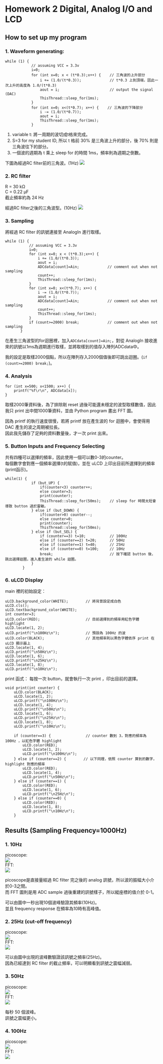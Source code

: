 # Homework 2 Digital, Analog I/O and LCD

## How to set up my program
### 1. Waveform generating:
```
while (1) {
            // assuming VCC = 3.3v
            i=0;
            for (int x=0; x < (t*0.3);x++) {    // 三角波的上升部分
                i += (1.0/(t*0.3));             // t*0.3 上到頂端，因此一次上升的高度為 1.0/(t*0.3)
                aout = i;                       // output the signal (DAC)
                ThisThread::sleep_for(1ms);     
            }
            for (int x=0; x<(t*0.7); x++) {    // 三角波的下降部分
                i -= (1.0/(t*0.7));
                aout = i;
                ThisThread::sleep_for(1ms);
            }
 ```
 1. variable t: 將一周期的波切成t格來完成。
 2. S=3 for my student ID,  所以 t 格前 30% 是三角波上升的部分，後 70% 則是三角波往下的部分。
 3. 一個波的週期為 t 乘上 sleep for 的時間 1ms，頻率則為週期之倒數。

下圖為經過RC filter前的三角波。(1Hz)
![](https://i.imgur.com/OvIcvH4.png)

### 2. RC filter
R = 30 kΩ   
C = 0.22 µF    
截止頻率約為 24 Hz   

經過RC filter之後的三角波型。(10Hz)
![](https://i.imgur.com/0Ih3lm0.png)


 
 ### 3. Sampling
 將經過 RC filter 的訊號連接至 AnalogIn 進行取樣。
 ```
 while (1) {
            // assuming VCC = 3.3v
            i=0;
            for (int x=0; x < (t*0.3);x++) {
                i += (1.0/(t*0.3));
                aout = i;
                ADCdata[count]=Ain;             // comment out when not sampling
                count++;
                ThisThread::sleep_for(1ms);
            }
            for (int x=0; x<(t*0.7); x++) {
                i -= (1.0/(t*0.7));
                aout = i;
                ADCdata[count]=Ain;             // comment out when not sampling
                count++;
                ThisThread::sleep_for(1ms);
            }
            if (count>=2000) break;             // comment out when not sampling     
        }
```
在產生三角波型的for迴圈裡，加入```ADCdata[count]=Ain;```，對從 AnalogIn 接收進來的訊號以1ms為週期進行取樣，並將取樣到的值存入陣列ADCdata中。

我的設定是取樣2000個點，所以在陣列存入2000個值後即可跳出迴圈。(```if (count>=2000) break;```)。


### 4. Analysis
```
for (int x=500; x<1500; x++) {          
    printf("%f\r\n", ADCdata[x]);       
}
```
取樣2000筆資料後，為了排除剛 reset 過後可能還未穩定的波型取樣數值，因此我只 print 出中間1000筆資料，並由 Python program 畫出 FFT 圖。

因為 printf 的執行速度很慢，若將 printf 放在產生波的 for 迴圈中，會使得用 DAC 產生的波之周期被拉長。       
因此我先儲存了足夠的資料數量後，才一次 print 出來。

### 5. Button Inputs and Frequency Selecting
共有四種可以選擇的頻率，因此使用一個可以數0-3的counter。        
每個數字會對應一個頻率選擇(t的賦值)，並在 uLCD 上印出目前所選擇到的頻率(print函示)。
```
while(1) {
            if (but_UP) {
                if(counter<3) counter++;
                else counter=3; 
                print(counter);
                ThisThread::sleep_for(50ms);    // sleep for 時間太短會導致 button 過於靈敏。
            } else if (but_DOWN) {
                if(counter>0) counter--;
                else counter=0;
                print(counter); 
                ThisThread::sleep_for(50ms);
            } else if (but_SEL) {
                if (counter==3) t=10;           // 100Hz
                else if (counter==2) t=20;      // 50Hz
                else if (counter==1) t=40;      // 25Hz
                else if (counter==0) t=100;     // 10Hz
                break;                          // 按下確認 button 後，跳出選擇迴圈，進入產生波的 while 迴圈。
            }
        }
```

### 6. uLCD Display
main 裡的初始設定：
```
uLCD.background_color(WHITE);        // 將背景設定成白色
uLCD.cls();
uLCD.textbackground_color(WHITE);
int counter=3;
uLCD.color(RED);                     // 目前選擇到的頻率用紅色字體 highlight
uLCD.locate(1, 2);
uLCD.printf("\n100Hz\n");            // 預設為 100Hz 的波
uLCD.color(BLACK);                   // 其他頻率則以黑色字體依序 print 在 uLCD 顯示器上
uLCD.locate(1, 4);
uLCD.printf("\n50Hz\n");
uLCD.locate(1, 6);
uLCD.printf("\n25Hz\n");
uLCD.locate(1, 8);
uLCD.printf("\n10Hz\n");
```

print 函式：
每按一次 button，就會執行一次 print ，印出目前的選擇。
```
void print(int counter) {
    uLCD.color(BLACK);
    uLCD.locate(1, 2);
    uLCD.printf("\n100Hz\n");    
    uLCD.locate(1, 4);
    uLCD.printf("\n50Hz\n");
    uLCD.locate(1, 6);
    uLCD.printf("\n25Hz\n");
    uLCD.locate(1, 8);
    uLCD.printf("\n10Hz\n");

    if (counter==3) {                // counter 數到 3，對應的頻率為 100Hz ，以紅色字體 highlight
        uLCD.color(RED);
        uLCD.locate(1, 2);
        uLCD.printf("\n100Hz\n");
    } else if (counter==2) {        // 以下同理，依照 counter 算到的數字，highlight 對應的頻率
        uLCD.color(RED);
        uLCD.locate(1, 4);
        uLCD.printf("\n50Hz\n");
    } else if (counter==1) {
        uLCD.color(RED);
        uLCD.locate(1, 6);
        uLCD.printf("\n25Hz\n");
    } else if (counter==0) {
        uLCD.color(RED);
        uLCD.locate(1, 8);
        uLCD.printf("\n10Hz\n");
    }
```





## Results (Sampling Frequency=1000Hz)
### 1. 10Hz
picoscope:     
![](https://i.imgur.com/seohYze.png)     
FFT:     
![](https://i.imgur.com/m62wiTX.png)     

picoscope是直接量經過 RC filter 完之後的 analog 訊號，所以波的振幅大小介於0-3之間。     
而 FFT 圖則是用 ADC sample 過後重建的訊號樣子，所以縱座標的值介於 0-1。

可以由圖中一秒出現10個波峰驗證其頻率(10Hz)。     
並且 frequency response 在頻率為10時有高峰值。


### 2. 25Hz (cut-off frequency)
picoscope:     
![](https://i.imgur.com/FgNW0br.png)     
FFT:     
![](https://i.imgur.com/jXopmbY.png)     

可以由圖中出現的波峰數驗證該訊號之頻率(25Hz)。     
因為已經達到 RC filter 的截止頻率，可以明顯看到訊號之震幅減弱。

### 3. 50Hz
picoscope:     
![](https://i.imgur.com/ULAJtGH.png)     
FFT:     
![](https://i.imgur.com/2CcoxUu.png)     

每秒 50 個波峰。     
訊號之震幅更小。     

### 4. 100Hz
picoscope:     
![](https://i.imgur.com/wY2XoGB.png)     
FFT:     
![](https://i.imgur.com/c912R14.png)     
